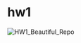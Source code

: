 # hw1

![HW1_Beautiful_Repo](https://github.com/ncsu-csc-510/hw1/actions/workflows/python-app.yml/badge.svg?event=push)